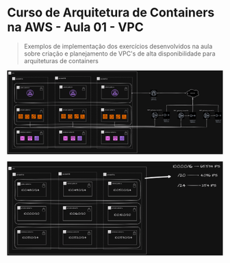 # Curso de Arquitetura de Containers na AWS - Aula 01 - VPC 

> Exemplos de implementação dos exercícios desenvolvidos na aula sobre criação e planejamento de VPC's de alta disponibilidade para arquiteturas de containers

![Arquitetura](/docs/Linuxtips-Containers-AWS-VPC%20Uso.drawio.png)


![Planejamento](/docs/Linuxtips-Containers-AWS-VPC%20-%20Planejamento.drawio.png)